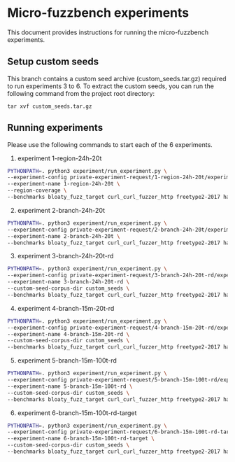 # Micro-fuzzbench experiments

This document provides instructions for running the micro-fuzzbench experiments.

## Setup custom seeds

This branch contains a custom seed archive (custom_seeds.tar.gz) required to run experiments 3 to 6. To extract the custom seeds, you can run the following command from the project root directory:
```
tar xvf custom_seeds.tar.gz
```

## Running experiments

Please use the following commands to start each of the 6 experiments.

1. experiment 1-region-24h-20t
```bash
PYTHONPATH=. python3 experiment/run_experiment.py \
--experiment-config private-experiment-request/1-region-24h-20t/experiment-config.yaml \
--experiment-name 1-region-24h-20t \
--region-coverage \
--benchmarks bloaty_fuzz_target curl_curl_fuzzer_http freetype2-2017 harfbuzz-1.3.2 jsoncpp_jsoncpp_fuzzer lcms-2017-03-21 libjpeg-turbo-07-2017 libpcap_fuzz_both libpng-1.2.56 libxml2-v2.9.2 libxslt_xpath mbedtls_fuzz_dtlsclient openssl_x509 openthread-2019-12-23 php_php-fuzz-parser proj4-2017-08-14 re2-2014-12-09 sqlite3_ossfuzz systemd_fuzz-link-parser vorbis-2017-12-11 woff2-2016-05-06 zlib_zlib_uncompress_fuzzer
```

2. experiment 2-branch-24h-20t
```bash
PYTHONPATH=. python3 experiment/run_experiment.py \
--experiment-config private-experiment-request/2-branch-24h-20t/experiment-config.yaml \
--experiment-name 2-branch-24h-20t \
--benchmarks bloaty_fuzz_target curl_curl_fuzzer_http freetype2-2017 harfbuzz-1.3.2 jsoncpp_jsoncpp_fuzzer lcms-2017-03-21 libjpeg-turbo-07-2017 libpcap_fuzz_both libpng-1.2.56 libxml2-v2.9.2 libxslt_xpath mbedtls_fuzz_dtlsclient openssl_x509 openthread-2019-12-23 php_php-fuzz-parser proj4-2017-08-14 re2-2014-12-09 sqlite3_ossfuzz systemd_fuzz-link-parser vorbis-2017-12-11 woff2-2016-05-06 zlib_zlib_uncompress_fuzzer
```

3. experiment 3-branch-24h-20t-rd
```bash
PYTHONPATH=. python3 experiment/run_experiment.py \
--experiment-config private-experiment-request/3-branch-24h-20t-rd/experiment-config.yaml \
--experiment-name 3-branch-24h-20t-rd \
--custom-seed-corpus-dir custom_seeds \
--benchmarks bloaty_fuzz_target curl_curl_fuzzer_http freetype2-2017 harfbuzz-1.3.2 jsoncpp_jsoncpp_fuzzer lcms-2017-03-21 libjpeg-turbo-07-2017 libpcap_fuzz_both libpng-1.2.56 libxml2-v2.9.2 libxslt_xpath mbedtls_fuzz_dtlsclient openssl_x509 openthread-2019-12-23 php_php-fuzz-parser proj4-2017-08-14 re2-2014-12-09 sqlite3_ossfuzz systemd_fuzz-link-parser vorbis-2017-12-11 woff2-2016-05-06 zlib_zlib_uncompress_fuzzer
```

4. experiment 4-branch-15m-20t-rd
```bash
PYTHONPATH=. python3 experiment/run_experiment.py \
--experiment-config private-experiment-request/4-branch-15m-20t-rd/experiment-config.yaml \
--experiment-name 4-branch-15m-20t-rd \
--custom-seed-corpus-dir custom_seeds \
--benchmarks bloaty_fuzz_target curl_curl_fuzzer_http freetype2-2017 harfbuzz-1.3.2 jsoncpp_jsoncpp_fuzzer lcms-2017-03-21 libjpeg-turbo-07-2017 libpcap_fuzz_both libpng-1.2.56 libxml2-v2.9.2 libxslt_xpath mbedtls_fuzz_dtlsclient openssl_x509 openthread-2019-12-23 php_php-fuzz-parser proj4-2017-08-14 re2-2014-12-09 sqlite3_ossfuzz systemd_fuzz-link-parser vorbis-2017-12-11 woff2-2016-05-06 zlib_zlib_uncompress_fuzzer
```

5. experiment 5-branch-15m-100t-rd
```bash
PYTHONPATH=. python3 experiment/run_experiment.py \
--experiment-config private-experiment-request/5-branch-15m-100t-rd/experiment-config.yaml \
--experiment-name 5-branch-15m-100t-rd \
--custom-seed-corpus-dir custom_seeds \
--benchmarks bloaty_fuzz_target curl_curl_fuzzer_http freetype2-2017 harfbuzz-1.3.2 jsoncpp_jsoncpp_fuzzer lcms-2017-03-21 libjpeg-turbo-07-2017 libpcap_fuzz_both libpng-1.2.56 libxml2-v2.9.2 libxslt_xpath mbedtls_fuzz_dtlsclient openssl_x509 openthread-2019-12-23 php_php-fuzz-parser proj4-2017-08-14 re2-2014-12-09 sqlite3_ossfuzz systemd_fuzz-link-parser vorbis-2017-12-11 woff2-2016-05-06 zlib_zlib_uncompress_fuzzer
```

6. experiment 6-branch-15m-100t-rd-target
```bash
PYTHONPATH=. python3 experiment/run_experiment.py \
--experiment-config private-experiment-request/6-branch-15m-100t-rd-target/experiment-config.yaml \
--experiment-name 6-branch-15m-100t-rd-target \
--custom-seed-corpus-dir custom_seeds \
--benchmarks bloaty_fuzz_target curl_curl_fuzzer_http freetype2-2017 harfbuzz-1.3.2 jsoncpp_jsoncpp_fuzzer lcms-2017-03-21 libjpeg-turbo-07-2017 libpcap_fuzz_both libpng-1.2.56 libxml2-v2.9.2 libxslt_xpath mbedtls_fuzz_dtlsclient openssl_x509 openthread-2019-12-23 php_php-fuzz-parser proj4-2017-08-14 re2-2014-12-09 sqlite3_ossfuzz systemd_fuzz-link-parser vorbis-2017-12-11 woff2-2016-05-06 zlib_zlib_uncompress_fuzzer
```
